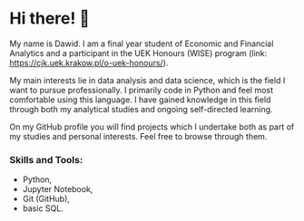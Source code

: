 # Hi there! 👋
My name is Dawid. I am a final year student of Economic and Financial Analytics and a participant in the UEK Honours (WISE) program (link: https://cjk.uek.krakow.pl/o-uek-honours/).

My main interests lie in data analysis and data science, which is the field I want to pursue professionally. I primarily code in Python and feel most comfortable using this language. I have gained knowledge in this field through both my analytical studies and ongoing self-directed learning.

On my GitHub profile you will find projects which I undertake both as part of my studies and personal interests. Feel free to browse through them.

### Skills and Tools:
- Python,
- Jupyter Notebook,
- Git (GitHub),
- basic SQL.
